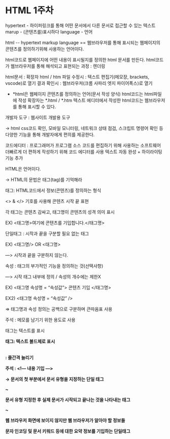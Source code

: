 # HTML 1주차

hypertext - 하이퍼링크를 통해 어떤 문서에서 다른 문서로 접근할 수 있는 텍스트
marup - (콘텐츠를)표시하다
language - 언어

html -- hypertext markup language == 웹브라우저를 통해 표시되는
웹페이지의 콘텐츠를 정의하기위해 사용하는 언어이다.

html코드로 웹페이지에 어떤 내용이 표시될지를 정의한 html 문서를 만든다.
html코드가 웹브라우저를 통해 해석되고 표현되는 과정 : 렌더링

html문서 : 확장자 html / htm
파일 수정시 : 텍스트 편집기(메모장, brackets, vscode)로 열기
결과 확인시 : 웹브라우저(크롬 사파리 엣지 파이어폭스)로 열기

- *html은 웹페이지 콘텐츠를 정의하는 언어(문서 작성 양식)
html코드는 html파일에 작성 확장자는 *.html / *.htm
텍스트 에디터에서 작성한 html코드는 웹브라우저를 통해 표시할 수 있다.

개발자 도구 : 웹사이트 개발용 도구 

→ html css코드 확인, 모바일 모니터링, 네트워크 상태 점검, 스크립트 명령어 확인 등 다양한 기능을 통해 개발자에게 편의를 제공한다.

코드에디터 : 프로그래머가 프로그램 소스 코드를 편집하기 위해 사용하는 소프트웨어
더빠르게 더 편하게 작성하기 위해 코드 에디터를 사용
텍스트 자동 완성 + 하이라이팅 기능 추가

HTML은 언어이다.

→ HTML의 문법은 태그(tag)를 기억해라 

태그: HTML코드에서 정보(콘텐츠)를 정의하는 형식

<> & </> 기호를 사용해 콘텐츠 시작 끝 표현

각 태그는 콘텐츠 감싸고, 태그명이 콘텐츠의 성격 의미 표시

EX) <태그명>여기에 콘텐츠를 기입합니다.</태그명>

단일태그 : 시작과 끝을 구분할 필요 없는 태그

EX) <태그명/> OR <태그명>

—> 시작과 끝을 구분하지 않는다.

속성 : 태그의 부가적인 기능을 정의하는 것(선택사항)

—> 시작 태그 내부에 정의 / 속성의 개수에는 제한X

EX) <태그명 속성명 = “속성값”> 콘텐츠 기입 </태그명>

EX2) <태그명 속성명 = “속성값” />

⇒ 태그명과 속성 정의는 공백으로 구분하며 큰따옴표 사용

주석 : 메모를 남기기 위한 용도로 사용

<p>태그는 텍스트를 표시

<strong>태그: 텍스트 볼드체로 표시

<br> : 줄간격 늘리기

주석 : <!— 내용 기입 —>

<!DOCTYPE html>

→ 문서의 첫 부분에서 문서 유형을 지정하는 단일 태그

<html>~</html>

문서 유형 지정한 후 실제 문서가 시작되고 끝나는 것을 나타내는 태그

<head>~</head> 

웹 브라우저 화면에 보이지 않지만 웹 브라우저가 알아야 할 정보들

<meta charset=”utf-8”>

문자 인코딩 및 문서 키워드 등에 대한 요약 정보를 기입하는 단일태그

<title>~<title>

문서의 제목을 나타냄. 브라우저 탭에 표시된다.

<body>~</body>

실제 브라우저 화면에 표시될 내용을 입력하는 태그

텍스트 표시태그, 이미지 표시태그, 사용자 인터페이스 표현 테그

문단(paragraph) —>p태그는 문단 요소를 나타내는 태그, 하나의 태그는 하나의 문단 표현. 문단과 문단 사이에 공백존재.

제목 —>h 태그 사용 숫자와 함께 사용되며 숫자 1 가장 크고 6이 가장 작다.

수평선 —> hr태그 주제변경 or 내용 구분 위해 사용된다.

HTML텍스트의 특징

HTML코드에서는 엔터 입력해도 줄바꿈 무시. 스페이스를 통한 공백도 한 번씩 밖에 인정되지 않는다.

줄바꿈 →br태그(<br/> 사용, 공백을 두 번 이상 표시하고자 할때는 &nbsp;사용.

```html
<!DOCTYPE html><!--document write from html, first-->
<html>      <!--html code start-->
  <head>    <!--information of html document-->
    <meta charset="utf-8">  
    <title>텍스트 태그 연습</title>
  </head>
  <body>
    <h1>텍스트 태그 연습</h1>
    <p>텍스트를 표시하고 잇습니다.</p>
    <hr>
    <h2>작은 제목</h2>
    <p>제목의 크기가 바뀌었습니다.</p> 
    <p>p 태그는 하나의 문단을 나타냅니다.</p>
    <p>따라서 하나의 p 태그는 자기만의 영역을 가집니다.
      <br><br><br>
      지금 공부를 하고 있는데 존나게 어렵습니다
      &nbsp;&nbsp;&nbsp;&nbsp;&nbsp;
      &nbsp;&nbsp;&nbsp;&nbsp;&nbsp;
      전 왜이렇게 공부를 왜이렇게 그냥 아죽그냥
      못할까요?
    </p>
  </body>
</html>     <!--html code finish-->      

</html>
```

태그 

블록 레벨 요소를 만드는 태그 vs 인라인 요소를 만드는 태그

(블록 태그) vs (인라인 태그)

블록 레벨 요소 : 자기가 속한 영역의 너비를 모두 차지해 블록 형성

인라인 요소 : 자기에게 필요한 만큼의 공간만 차지한다.

<h>&<p>태그는 블록 태그임.

<strong>~<strong> 태그는 ~를 굵게 표시하는 태그(인라인 요소)

<em>~<em> 태그는 이탤릭체로 표시하는 태그 (인라인요소)

<mark>~<mark> 태그는 형광색 표시 태그(인라인 요소)

```html
<!DOCTYPE html>
<html>
  <head>
    <meta charset="utf-8">
    <title>태그의 구분과 텍스트 태그</title>
  </head>
  <body>
    <h1> 제목을 표시하는 큰 텍스트</h1>
    <p> 문단을 나타내는 작은(?) 텍스트!
      <strong> p 태그 안에서 굵게 표시하기</strong>
      이 태그는 블록 요소를 만들까요?
      <p>블록 안에 블록을 넣으면 블록 안에 층이 생겨버려요!</p>
      <mark>p 태그 안에서 밝게 표시하기</mark>
      아니면 인라인 요소를 만들까요?!
    </p>
    <strong>굵은 글자를 만들고싶어요</strong>
    <em>기울어진 글자를 만들고 싶어요</em>
    <mark>형광색으로 칠한 글자를 만들고 싶어요</mark>
  </body>
</html>
```

### 이미지 태그 사용하는 방법

img태그 : 이미지 표시 태그(단일태그)

기본형태 ) <img src = “표시할이미지파일” alt=”이미지설명” />

src속성 : 표시할 이미지의 위치정보와 파일명을 입력받는 속성

url을 입력받는데 url은 이미지가 어디에 있는지 알려주기 위해 사용하는 규칙이다.

alt: alternative의 약자, 대체 텍스트 역할 (이미지 로딩 실패 경우 대체 텍스트 표시해주는 속성) 

이미지 너비와 높이 각각 지정할 수 있고 정수 값만 지정한다.(픽셀단위 적용)

→ <img src=”표시할이미지파일” alt=”이미지설명” width = “너비값” height =”높이값”/>

```html
<!DOCTYPE html>
<html>
  <head>
    <meta charset="utf-8"
    <tilte>이미지를 표시해보자</tilte>
  </head>
  <body>
    <h1> 이미지를 표시해볼께요 </h1>
    <img src = "images/IMG_1318.JPG" 
    alt = "개강채플 댄스팀 레디 이미지" 
    width="300"/>
    <p>이미지 표시에는 img 태그</p>
    <img src = "https://image.ytn.co.kr/general/jpg/2017/0823/201708231145061443_d.jpg"
    alt = "도라에몽"
    width ="300"/>
    <p>alt 대체 텍스트는 이미지가 유실되었을때 나옵니다!</p>

  </body>
</html>
```

### 컨테이너 태그

: 다른 요소 여럿을 묶어 관리하기 편하게 만드는 역할 / 콘텐츠나 레이아웃에 영향x

콘텐츠 내용 구분 or 공통적인 스타일 적용할때 사용한다.

<div>~</div> : 블록레벨 <span></span> : 인라인 컨테이너

전역속성(global attributes)은 모든 html태그에서 공통으로 사용할 수 있는 속성

속성 : 태그의 부가적인 기능을 정의하는 것으로 선택사항

→ 시작 태그의 내부에 정의 / 속성의 개수에는 특별한 제한 x

⇒속성 추가하는 방법 : <태그명 속성명 = “속성값” 속성명 = “속성값> 콘텐츠</태그명>

대표적인 전역 속성들

id : 요소에 고유한 이름을 부여하는 식별자 역할

class : 요소를 그룹 별로 붂을 수 있는 식별자 역할 속성

style : 요소에 적용할 CSS스타일을 선언하는 속성

title : 요소의 추가 정보를 제공하는 텍스트 속성. 사용자에게 툴팁 제공

전역 속성은 사용자 정의 값을 가진다.

```html
<!DOCTYPE html>
<html>
  <head>
    <meta charset="utf-8">
    <title>영역을 구분해보자</title>
  </head>
  <body>
    <h1>일단 문서를 만들자</h1>
    <hr>
    <div id = "study">
    <h2 class="title"><span>공부</span> 다짐하기</h2>
      <img src="images/IMG_1318.JPG"
      width="300" title = "개강채플 Permission to Dance"
      alt = "개강총회 댄스팀" />
      <p> 예사랑 활동을 열심히 하기로 했다.</p>
    </div>
    <hr>
    <div id = "workout">
      <h2 class="title"> <span>운동</span> 열심히하기</h2>
      <p> 나의 없어진 광배근을 위해 다시 운동을 열심히하자!</p>
    </div>

  </body>
</html>
```

### 링크

 : 현재 문서에서 다른 문서로 이동할 수 있는 수단.

링크(anchor) : a 태그 요소는 href 속성을 통해 다른 페이지, 전화번호, 이메일 주소와 그 외 다른 url로 연결할 수 있는 링크(연결)을 만든다

→인라인 요소이며, 콘텐츠는 주로 링크의 목적지를 나타낸다.

a태그의 target 속성을 이용하면 새로운 문서를 열 때 현재 탭에서 열지, 새로운 탭에서 열지를 결정.

```html
<a href="https://www.naver.com" target="_self">
      네이버로 갑시다!
    </a>
    <br> <!--줄바꿈-->
    <a href="https://www.google.com" target="_blank">
      구글로 갑시다!
    </a>
```

여기서 <a href~~!~!@~ target=”_self”>는 현재탭에서 바로 열림

<a href~@~!@~@ target=”_blank”>는 새로운 탭에서 링크 열림

```html
<!DOCTYPE html>
<html>
  <head>
    <meta charset="utf-8">
    <title>링크 만들기</title>
  </head>
  <body>

    <a href="https://www.naver.com" target="_self">
      네이버로 갑시다!
    </a>
    <br> <!--줄바꿈-->
    <a href="https://www.google.com" target="_blank">
      구글로 갑시다!
    </a>
    <br>
    <a href="https://www.youtube.com">
      <!--이미지로도 링크 연결 가능함ㅇㅇ-->
      <img src="images/IMG_1318.JPG" width="300">
    </a>

    <br><br>

    <a href="tel:010-1234-5678">
      010-1234-5678
    </a>
    <br>
    <a href="duekzim@gmail.com">
      duekzim@gmail.com
    </a>

    <br><br>
    <a href="index2.html"> 
			<!--컴퓨터 내 문서도 연결 가능함ㅇㅇ-->
      index2.html
    </a>
  </body>
</html>
```

### 목록

 : 연관 있는 항목(item)들을 나열한 것을 의미한다.

—>순서 없는 목록 / 순서 있는 목록으로 구분된다.

순서 없는 목록 : <ul></ul> / 순서 있는 목록 : <ol></ol>

<li>태그는 항목 하나 하나를 표현할 때 사용하는 태그이다.

→감싸는 태그가 무엇이냐에 따라 기호가 달라진다.

⇒<ul><ol><li>는 모두 블록 레벨 요소를 만드는 태그

```html
<!DOCTYPE html>
<html>
  <head>
    <meta charset="utf-8">
    <title>목록 만들기</title>
  </head>
  <body>
    <h1>귀여운 동물 목록</h1>
    <ul>
      <li>강아지</li>
      <li><strong>고양이</strong></li>
      <li>두더지</li>
      <li>햄스터</li>
    </ul>
    <hr>
    <h1>프로그래밍 공부 순서</h1>
    <ol>
      <li><mark>HTML</mark></li>
      <li>CSS</li>
      <li>JAVASCRIPT</li>
      <li>NODEJS</li>
    </ol>
  </body>
</html>
```